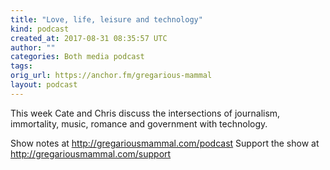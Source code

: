 ```yaml
---
title: "Love, life, leisure and technology"
kind: podcast
created_at: 2017-08-31 08:35:57 UTC
author: ""
categories: Both media podcast
tags: 
orig_url: https://anchor.fm/gregarious-mammal
layout: podcast
---
```

This week Cate and Chris discuss the intersections of journalism, immortality, music, romance and government with technology.

Show notes at http://gregariousmammal.com/podcast
Support the show at http://gregariousmammal.com/support